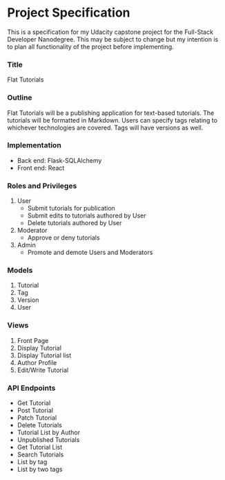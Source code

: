 # Project Specification

This is a specification for my Udacity capstone project for the Full-Stack Developer Nanodegree. This may be subject to change but my intention is to plan all functionality of the project before implementing.

### Title
Flat Tutorials

### Outline
Flat Tutorials will be a publishing application for text-based tutorials. The tutorials will be formatted in Markdown. Users can specify tags relating to whichever technologies are covered. Tags will have versions as well.

### Implementation
- Back end: Flask-SQLAlchemy
- Front end: React

### Roles and Privileges
1. User
	- Submit tutorials for publication
	- Submit edits to tutorials authored by User
	- Delete tutorials authored by User
2. Moderator
	- Approve or deny tutorials
3. Admin
	- Promote and demote Users and Moderators

### Models
1. Tutorial
2. Tag
3. Version
4. User

### Views
1. Front Page
2. Display Tutorial
3. Display Tutorial list
4. Author Profile
6. Edit/Write Tutorial

### API Endpoints
- Get Tutorial
- Post Tutorial
- Patch Tutorial
- Delete Tutorials
- Tutorial List by Author
- Unpublished Tutorials
- Get Tutorial List
- Search Tutorials
- List by tag
- List by two tags
